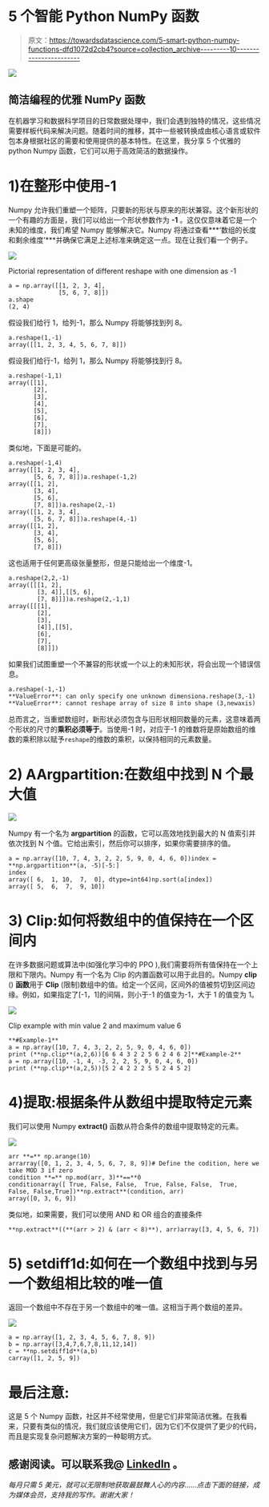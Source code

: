 # 5 个智能 Python NumPy 函数

> 原文：<https://towardsdatascience.com/5-smart-python-numpy-functions-dfd1072d2cb4?source=collection_archive---------10----------------------->

![](img/2113c07d2f2468315d143f721c852461.png)

## 简洁编程的优雅 NumPy 函数

在机器学习和数据科学项目的日常数据处理中，我们会遇到独特的情况，这些情况需要样板代码来解决问题。随着时间的推移，其中一些被转换成由核心语言或软件包本身根据社区的需要和使用提供的基本特性。在这里，我分享 5 个优雅的 python Numpy 函数，它们可以用于高效简洁的数据操作。

# 1)在整形中使用-1

Numpy 允许我们重塑一个矩阵，只要新的形状与原来的形状兼容。这个新形状的一个有趣的方面是，我们可以给出一个形状参数作为 **-1** 。这仅仅意味着它是一个未知的维度，我们希望 Numpy 能够解决它。Numpy 将通过查看***‘数组的长度和剩余维度’***并确保它满足上述标准来确定这一点。现在让我们看一个例子。

![](img/bd4007de6c0ceddd8d613f049380af6f.png)

Pictorial representation of different reshape with one dimension as -1

```
a = np.array([[1, 2, 3, 4],
              [5, 6, 7, 8]])
a.shape
(2, 4)
```

假设我们给行 1，给列-1，那么 Numpy 将能够找到列 8。

```
a.reshape(1,-1)
array([[1, 2, 3, 4, 5, 6, 7, 8]])
```

假设我们给行-1，给列 1，那么 Numpy 将能够找到行 8。

```
a.reshape(-1,1)
array([[1],
       [2],
       [3],
       [4],
       [5],
       [6],
       [7],
       [8]])
```

类似地，下面是可能的。

```
a.reshape(-1,4)
array([[1, 2, 3, 4],
       [5, 6, 7, 8]])a.reshape(-1,2)
array([[1, 2],
       [3, 4],
       [5, 6],
       [7, 8]])a.reshape(2,-1)
array([[1, 2, 3, 4],
       [5, 6, 7, 8]])a.reshape(4,-1)
array([[1, 2],
       [3, 4],
       [5, 6],
       [7, 8]])
```

这也适用于任何更高级张量整形，但是只能给出一个维度-1。

```
a.reshape(2,2,-1)
array([[[1, 2],
        [3, 4]],[[5, 6],
        [7, 8]]])a.reshape(2,-1,1)
array([[[1],
        [2],
        [3],
        [4]],[[5],
        [6],
        [7],
        [8]]])
```

如果我们试图重塑一个不兼容的形状或一个以上的未知形状，将会出现一个错误信息。

```
a.reshape(-1,-1)
**ValueError**: can only specify one unknown dimensiona.reshape(3,-1)
**ValueError**: cannot reshape array of size 8 into shape (3,newaxis)
```

总而言之，当重塑数组时，新形状必须包含与旧形状相同数量的元素，这意味着两个形状的尺寸的**乘积必须等于**。当使用-1 时，对应于-1 的维数将是原始数组的维数的乘积除以赋予`reshape`的维数的乘积，以保持相同的元素数量。

# 2) AArgpartition:在数组中找到 N 个最大值

![](img/140aa278f06dff74de8369509118d619.png)

Numpy 有一个名为 **argpartition** 的函数，它可以高效地找到最大的 N 值索引并依次找到 N 个值。它给出索引，然后你可以排序，如果你需要排序的值。

```
a = np.array([10, 7, 4, 3, 2, 2, 5, 9, 0, 4, 6, 0])index = **np.argpartition**(a, -5)[-5:]
index
array([ 6,  1, 10,  7,  0], dtype=int64)np.sort(a[index])
array([ 5,  6,  7,  9, 10])
```

# 3) Clip:如何将数组中的值保持在一个区间内

在许多数据问题或算法中(如强化学习中的 PPO ),我们需要将所有值保持在一个上限和下限内。Numpy 有一个名为 Clip 的内置函数可以用于此目的。Numpy **clip** () **函数**用于 **Clip** (限制)数组中的值。给定一个区间，区间外的值被剪切到区间边缘。例如，如果指定了[-1，1]的间隔，则小于-1 的值变为-1，大于 1 的值变为 1。

![](img/2a06e1c83fc89b4b60150b71fdae2b22.png)

Clip example with min value 2 and maximum value 6

```
**#Example-1**
a = np.array([10, 7, 4, 3, 2, 2, 5, 9, 0, 4, 6, 0])
print (**np.clip**(a,2,6))[6 6 4 3 2 2 5 6 2 4 6 2]**#Example-2**
a = np.array([10, -1, 4, -3, 2, 2, 5, 9, 0, 4, 6, 0])
print (**np.clip**(a,2,5))[5 2 4 2 2 2 5 5 2 4 5 2]
```

# 4)提取:根据条件从数组中提取特定元素

我们可以使用 Numpy **extract()** 函数从符合条件的数组中提取特定的元素。

![](img/21f98ffb90390a9f6d8730a4c31d7c07.png)

```
arr **=** np.arange(10)
arrarray([0, 1, 2, 3, 4, 5, 6, 7, 8, 9])# Define the codition, here we take MOD 3 if zero
condition **=** np.mod(arr, 3)**==**0
conditionarray([ True, False, False,  True, False, False,  True, False, False,True])**np.extract**(condition, arr)
array([0, 3, 6, 9])
```

类似地，如果需要，我们可以使用 AND 和 OR 组合的直接条件

```
**np.extract**((**(arr > 2) & (arr < 8)**), arr)array([3, 4, 5, 6, 7])
```

# 5) setdiff1d:如何在一个数组中找到与另一个数组相比较的唯一值

返回一个数组中不存在于另一个数组中的唯一值。这相当于两个数组的差异。

![](img/80d06bee6ca5176ba5bb4ea2390d2784.png)

```
a = np.array([1, 2, 3, 4, 5, 6, 7, 8, 9])
b = np.array([3,4,7,6,7,8,11,12,14])
c = **np.setdiff1d**(a,b)
carray([1, 2, 5, 9])
```

# 最后注意:

这是 5 个 Numpy 函数，社区并不经常使用，但是它们非常简洁优雅。在我看来，只要有类似的情况，我们就应该使用它们，因为它们不仅提供了更少的代码，而且是实现复杂问题解决方案的一种聪明方式。

## 感谢阅读。可以联系我@ [LinkedIn](http://www.linkedin.com/in/baijayantaroy) 。

*每月只需 5 美元，就可以无限制地获取最鼓舞人心的内容……点击下面的链接，成为媒体会员，支持我的写作。谢谢大家！* [](https://baijayanta.medium.com/membership)